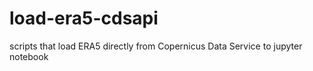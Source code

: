 # load-era5-cdsapi
scripts that load ERA5 directly from Copernicus Data Service to jupyter notebook
